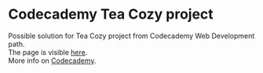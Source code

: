 # Codecademy Tea Cozy project
Possible solution for Tea Cozy project from Codecademy Web Development path.  
The page is visible [here](https://rufusxx.github.io/codecademy-teaCozy/).  
More info on [Codecademy](https://www.codecademy.com/).